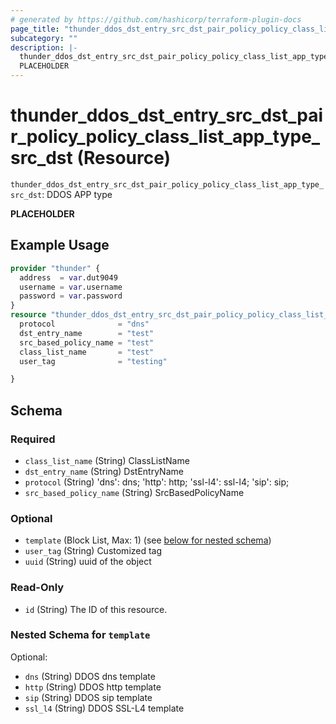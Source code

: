 ```yaml
---
# generated by https://github.com/hashicorp/terraform-plugin-docs
page_title: "thunder_ddos_dst_entry_src_dst_pair_policy_policy_class_list_app_type_src_dst Resource - terraform-provider-thunder"
subcategory: ""
description: |-
  thunder_ddos_dst_entry_src_dst_pair_policy_policy_class_list_app_type_src_dst: DDOS APP type
  PLACEHOLDER
---
```


# thunder_ddos_dst_entry_src_dst_pair_policy_policy_class_list_app_type_src_dst (Resource)

`thunder_ddos_dst_entry_src_dst_pair_policy_policy_class_list_app_type_src_dst`: DDOS APP type

__PLACEHOLDER__

## Example Usage

```terraform
provider "thunder" {
  address  = var.dut9049
  username = var.username
  password = var.password
}
resource "thunder_ddos_dst_entry_src_dst_pair_policy_policy_class_list_app_type_src_dst" "thunder_ddos_dst_entry_src_dst_pair_policy_policy_class_list_app_type_src_dst" {
  protocol              = "dns"
  dst_entry_name        = "test"
  src_based_policy_name = "test"
  class_list_name       = "test"
  user_tag              = "testing"

}
```

<!-- schema generated by tfplugindocs -->
## Schema

### Required

- `class_list_name` (String) ClassListName
- `dst_entry_name` (String) DstEntryName
- `protocol` (String) 'dns': dns; 'http': http; 'ssl-l4': ssl-l4; 'sip': sip;
- `src_based_policy_name` (String) SrcBasedPolicyName

### Optional

- `template` (Block List, Max: 1) (see [below for nested schema](#nestedblock--template))
- `user_tag` (String) Customized tag
- `uuid` (String) uuid of the object

### Read-Only

- `id` (String) The ID of this resource.

<a id="nestedblock--template"></a>
### Nested Schema for `template`

Optional:

- `dns` (String) DDOS dns template
- `http` (String) DDOS http template
- `sip` (String) DDOS sip template
- `ssl_l4` (String) DDOS SSL-L4 template


